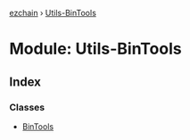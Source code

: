 [ezchain](../README.md) › [Utils-BinTools](utils_bintools.md)

# Module: Utils-BinTools

## Index

### Classes

* [BinTools](../classes/utils_bintools.bintools.md)
